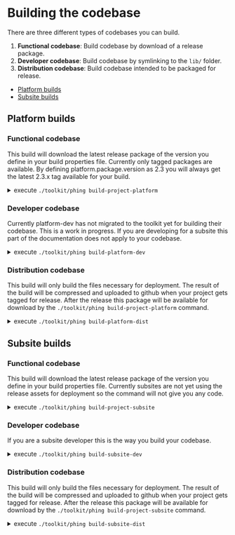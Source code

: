 # Building the codebase

There are three different types of codebases you can build.

1. **Functional codebase**: Build codebase by download of a release package.
2. **Developer codebase**: Build codebase by symlinking to the `lib/` folder.
2. **Distribution codebase**: Build codebase intended to be packaged for release.

* [Platform builds](/docs/building-codebase.md#platform-builds)
* [Subsite builds](/docs/building-codebase.md#subsite-builds)

## Platform builds

### Functional codebase

This build will download the latest release package of the version you define in
your build properties file. Currently only tagged packages are available. By
defining platform.package.version as 2.3 you will always get the latest 2.3.x
tag available for your build.

<details><p><summary>execute <code>./toolkit/phing build-project-platform</code></summary></p>

This build downloads and unpacks the latest released platform deploy package and
unpacks it to the build folder. This build is mainly used by subsites who need
to test their code on a cetain platform version.
</p></details>

### Developer codebase

Currently platform-dev has not migrated to the toolkit yet for building their
codebase. This is a work in progress. If you are developing for a subsite this
part of the documentation does not apply to your codebase.

<!-- <details><p><summary>execute <code>composer create-project ec-europa/platform toolkit-demo dev-master</code></summary> 

Clones the repository with the master branch and runs composer install in the
root of the project. You will be prompted to keep or remove the version control
system before starting the installation.
</p></details>
<details><p><summary>execute <code>nano build.develop.props</code></summary>

Put the properties file in the root of your project and add the build properties
you wish to set. For more information on the list of available build properties
refer to the [build.default.props] file that is provided by the toolkit.
</p></details> -->
<details><p><summary>execute <code>./toolkit/phing build-platform-dev</code></summary></p>

Build the actual codebase. This action will transform your `lib/` and
`resources/` folder into a Drupal codebase which you can install. This action by
default will start by backing up any site specific files if there were any
present.
</p></details>
<!-- <details><p><summary>execute <code>./toolkit/phing build-project-subsite</code></summary>

This feature has not been implemented yet. It would allow platform developers
to install any subsite that is using the platform. To complete this feature, CI
needs to be fully implmented so subsites have a deploy package available for
download.
</p></details> -->

### Distribution codebase

This build will only build the files necessary for deployment. The result of the
build will be compressed and uploaded to github when your project gets tagged
for release. After the release this package will be available for download by
the `./toolkit/phing build-project-platform` command.

<details><p><summary>execute <code>./toolkit/phing build-platform-dist</code></summary></p>

Build the disstribution files for a single profile. You can change the profile
either through changing the property in your build properties file or through
defining it in the command itself with the `-D'profile'=` option.
</p></details>

## Subsite builds

### Functional codebase

This build will download the latest release package of the version you define in
your build properties file. Currently subsites are not yet using the release
assets for deployment so the command will not give you any code.

<details><p><summary>execute <code>./toolkit/phing build-project-subsite</code></summary></p>

This build downloads and unpacks the latest released subsite deploy package and
unpacks it to the `build/sites/default` folder. This build will be mainly used
by platform who need to test subsite configurations on their codebase.
</p></details>

### Developer codebase

If you are a subsite developer this is the way you build your codebase.

<!-- <details><p><summary>execute <code>composer create-project ec-europa/subsite toolkit-demo dev-master</code></summary>

Clones the repository with the master branch and runs composer install in the
root of the project. You will be prompted to keep or remove the version control
system before starting the installation.
</p></details>
<details><p><summary>execute <code>nano build.develop.props</code></summary>

Put the properties file in the root of your project and add the build properties
you wish to set. For more information on the list of available build properties
refer to the [build.default.props] file that is provided by the toolkit.
</p></details>
<details><p><summary>execute <code>./toolkit/phing build-project-platform</code></summary>

Downloads the platform package of which you defined the version in your build
properties. After succesful download it will unpack the package into the
`build/` folder of your project.
</p></details> -->
<details><p><summary>execute <code>./toolkit/phing build-subsite-dev</code></summary>

Builds all resources and symlinks the individual modules, themes and libraries
to their location in the lib/ folder. The `lib/` folder effectively becomes a
mirror of `build/sites/default`. 
</p></details>

### Distribution codebase

This build will only build the files necessary for deployment. The result of the
build will be compressed and uploaded to github when your project gets tagged
for release. After the release this package will be available for download by
the `./toolkit/phing build-project-subsite` command.

<details><p><summary>execute <code>./toolkit/phing build-subsite-dist</code></summary></p>

Build the disstribution files for a single subsite. You can change the subsite
either through changing the property in your build properties file or through
defining it in the command itself with the `-D'subsite'=` option.
</p></details>